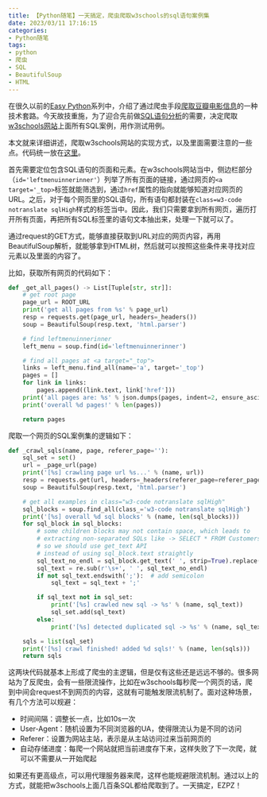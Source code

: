 ```yaml
---
title: 【Python随笔】一天搞定，爬虫爬取w3schools的sql语句案例集
date: 2023/03/11 17:16:15
categories:
- Python随笔
tags:
- python
- 爬虫
- SQL
- BeautifulSoup
- HTML
---
```


在很久以前的[Easy Python](https://utmhikari.top/categories/Easy-Python/)系列中，介绍了通过爬虫手段[爬取豆瓣电影信息](https://utmhikari.top/2019/03/31/easypython/iii/)的一种技术套路。今天故技重施，为了迎合先前做[SQL语句分析](https://utmhikari.top/2023/03/04/gofromzero/09_sql_parser/)的需要，决定爬取[w3schools网站](https://www.w3schools.com/sql/)上面所有SQL案例，用作测试用例。

本文就来详细讲述，爬取w3schools网站的实现方式，以及里面需要注意的一些点。代码统一放在[这里](https://github.com/utmhikari/w3schools_sqls_crawler)。

<!-- more -->

首先需要定位包含SQL语句的页面和元素。在w3schools网站当中，侧边栏部分（`id='leftmenuinnerinner'`）列举了所有页面的链接，通过网页的`<a target='_top>`标签就能筛选到，通过`href`属性的指向就能够知道对应网页的URL。之后，对于每个网页里的SQL语句，所有语句都封装在`class=w3-code notranslate sqlHigh`样式的标签当中。因此，我们只需要拿到所有网页，遍历打开所有页面，再把所有SQL标签里的语句文本抽出来，处理一下就可以了。

通过request的GET方式，能够直接获取到URL对应的网页内容，再用BeautifulSoup解析，就能够拿到HTML树，然后就可以按照这些条件来寻找对应元素以及里面的内容了。

比如，获取所有网页的代码如下：

```python
def _get_all_pages() -> List[Tuple[str, str]]:
    # get root page
    page_url = ROOT_URL
    print('get all pages from %s' % page_url)
    resp = requests.get(page_url, headers=_headers())
    soup = BeautifulSoup(resp.text, 'html.parser')

    # find leftmenuinnerinner
    left_menu = soup.find(id='leftmenuinnerinner')

    # find all pages at <a target="_top">
    links = left_menu.find_all(name='a', target='_top')
    pages = []
    for link in links:
        pages.append((link.text, link['href']))
    print('all pages are: %s' % json.dumps(pages, indent=2, ensure_ascii=False))
    print('overall %d pages!' % len(pages))

    return pages
```

爬取一个网页的SQL案例集的逻辑如下：

```python
def _crawl_sqls(name, page, referer_page=''):
    sql_set = set()
    url = _page_url(page)
    print('[%s] crawling page url %s...' % (name, url))
    resp = requests.get(url, headers=_headers(referer_page=referer_page))
    soup = BeautifulSoup(resp.text, 'html.parser')

    # get all examples in class="w3-code notranslate sqlHigh"
    sql_blocks = soup.find_all(class_='w3-code notranslate sqlHigh')
    print('[%s] overall %d sql blocks' % (name, len(sql_blocks)))
    for sql_block in sql_blocks:
        # some children blocks may not contain space, which leads to
        # extracting non-separated SQLs like -> SELECT * FROM CustomersLIMIT 3;
        # so we should use get_text API
        # instead of using sql_block.text straightly
        sql_text_no_endl = sql_block.get_text(' ', strip=True).replace('\n', ' ').strip()
        sql_text = re.sub(r'\s+', ' ', sql_text_no_endl)
        if not sql_text.endswith(';'):  # add semicolon
            sql_text = sql_text + ';'

        if sql_text not in sql_set:
            print('[%s] crawled new sql -> %s' % (name, sql_text))
            sql_set.add(sql_text)
        else:
            print('[%s] detected duplicated sql -> %s' % (name, sql_text))

    sqls = list(sql_set)
    print('[%s] crawl finished! added %d sqls!' % (name, len(sqls)))
    return sqls
```

这两块代码就基本上形成了爬虫的主逻辑，但是仅有这些还是远远不够的。很多网站为了反爬虫，会有一些限流操作，比如在w3schools每秒爬一个网页的话，爬到中间会request不到网页的内容，这就有可能触发限流机制了。面对这种场景，有几个方法可以规避：

- 时间间隔：调整长一点，比如10s一次
- User-Agent：随机设置为不同浏览器的UA，使得限流认为是不同的访问
- Referer：设置为网站主站，表示是从主站访问过来当前网页的
- 自动存储进度：每爬一个网站就把当前进度存下来，这样失败了下一次爬，就可以不需要从一开始爬起

如果还有更高级点，可以用代理服务器来爬，这样也能规避限流机制。通过以上的方式，就能把w3schools上面几百条SQL都给爬取到了。一天搞定，EZPZ！
